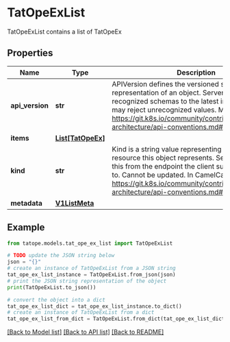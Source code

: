 # TatOpeExList

TatOpeExList contains a list of TatOpeEx

## Properties

Name | Type | Description | Notes
------------ | ------------- | ------------- | -------------
**api_version** | **str** | APIVersion defines the versioned schema of this representation of an object. Servers should convert recognized schemas to the latest internal value, and may reject unrecognized values. More info: https://git.k8s.io/community/contributors/devel/sig-architecture/api-conventions.md#resources | [optional] 
**items** | [**List[TatOpeEx]**](TatOpeEx.md) |  | 
**kind** | **str** | Kind is a string value representing the REST resource this object represents. Servers may infer this from the endpoint the client submits requests to. Cannot be updated. In CamelCase. More info: https://git.k8s.io/community/contributors/devel/sig-architecture/api-conventions.md#types-kinds | [optional] 
**metadata** | [**V1ListMeta**](V1ListMeta.md) |  | [optional] 

## Example

```python
from tatope.models.tat_ope_ex_list import TatOpeExList

# TODO update the JSON string below
json = "{}"
# create an instance of TatOpeExList from a JSON string
tat_ope_ex_list_instance = TatOpeExList.from_json(json)
# print the JSON string representation of the object
print(TatOpeExList.to_json())

# convert the object into a dict
tat_ope_ex_list_dict = tat_ope_ex_list_instance.to_dict()
# create an instance of TatOpeExList from a dict
tat_ope_ex_list_from_dict = TatOpeExList.from_dict(tat_ope_ex_list_dict)
```
[[Back to Model list]](../README.md#documentation-for-models) [[Back to API list]](../README.md#documentation-for-api-endpoints) [[Back to README]](../README.md)


